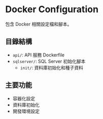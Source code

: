 # Docker Configuration

包含 Docker 相關設定檔和腳本。

## 目錄結構
- `api/`: API 服務 Dockerfile
- `sqlserver/`: SQL Server 初始化腳本
  - `init/`: 資料庫初始化和種子資料

## 主要功能
- 容器化設定
- 資料庫初始化
- 開發環境設定